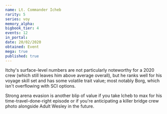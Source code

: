 ```yaml
---
name: Lt. Commander Icheb
rarity: 5
series: voy
memory_alpha:
bigbook_tier: 4
events: 12
in_portal:
date: 20/02/2020
obtained: Event
mega: true
published: true
---
```


Itchy's surface-level numbers are not particularly noteworthy for a 2020 crew (which still leaves him above average overall), but he ranks well for his voyage skill set and has some volatile trait value; most notably Borg, which isn't overflowing with SCI options.

Strong arena evasion is another blip of value if you take Icheb to max for his time-travel-done-right episode or if you're anticipating a killer bridge crew photo alongside Adult Wesley in the future.
